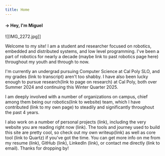 ```yaml
---
title: Home
---
```

<h4>→ Hey, I'm Miguel</h4>

![[IMG_2272.jpg]]

Welcome to my site! I am a student and researcher focused on robotics, embedded and distributed systems, and low level programming. I've been a part of robotics for nearly a decade (maybe link to past robotics page here) throughout my youth and through to now.

I'm currently an undergrad pursuing Computer Science at Cal Poly SLO, and my grades (link to transcript) aren't too shabby. I have also been lucky enough to pursue research(link to page on research) at Cal Poly, both over Summer 2024 and continuing this Winter Quarter 2025. 

I am deeply involved with a number of organizations on campus, chief among them being our robotics(link to website) team, which I have contributed (link to my own page) to steadily and significantly throughout the past 4 years. 

I also work on a number of personal projects (link), including the very website you are reading right now (link). The tools and journey  used to build this site are pretty cool, so check out my own writeup(link) as well as core tool (link to Quartz) if you've got the time. You can get more info on me from my resume (link), GitHub (link), LinkedIn (link), or contact me directly (link to email). Thanks for dropping by!